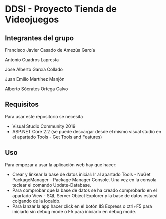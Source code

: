 # DDSI - Proyecto Tienda de Videojuegos

## Integrantes del grupo
Francisco Javier Casado de Amezúa García

Antonio Cuadros Lapresta

Jose Alberto García Collado

Juan Emilio Martínez Manjón

Alberto Sócrates Ortega Calvo

## Requisitos
Para usar este repositorio se necesita
 - Visual Studio Community 2019
 - ASP.NET Core 2.2 (se puede descargar desde el mismo visual studio en el apartado Tools - Get Tools and Features)
 
## Uso
Para empezar a usar la aplicación web hay que hacer:
 - Crear y linkear la base de datos inicial: Ir al apartado Tools - NuGet PackageManager - Package Manager Console. Una vez en la consola teclear el comando Update-Database.
 - Para comprobar que la base de datos se ha creado comprobarlo en el apartado View - SQL Server Object Explorer y la base de datos estaeá colgando de la localdb.
 - Para lanzar la app hacer click en el botón IIS Express o ctrl+F5 para iniciarlo sin debug mode o F5 para iniciarlo en debug mode.
